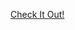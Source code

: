 [Check It Out!](https://public.tableau.com/profile/gregory.rash#!/vizhome/tableau-challenge_15953953359260/CitiStory "Tableau Citi Analysis")
